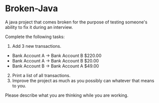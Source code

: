 # Broken-Java
A java project that comes broken for the purpose of testing someone's ability to fix it during an interview.

Complete the following tasks:

1. Add 3 new transactions.
  - Bank Account A -> Bank Account B $220.00
  - Bank Account A -> Bank Account B $20.00
  - Bank Account B -> Bank Account A $49.00
  
2. Print a list of all transactions.
3. Improve the project as much as you possibly can whatever that means to you.

Please describe what you are thinking while you are working.
